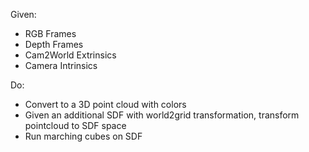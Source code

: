 Given:
- RGB Frames
- Depth Frames
- Cam2World Extrinsics
- Camera Intrinsics

Do:
- Convert to a 3D point cloud with colors 
- Given an additional SDF with world2grid transformation, transform pointcloud to SDF space
- Run marching cubes on SDF
